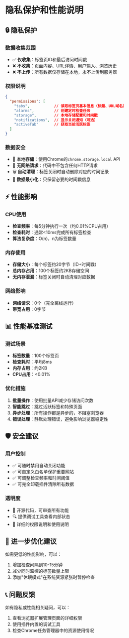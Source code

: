 # 隐私保护和性能说明

## 🔒 隐私保护

### 数据收集范围
- ✅ **仅收集**：标签页ID和最后访问时间戳
- ❌ **不收集**：页面内容、URL详情、用户输入、浏览历史
- ❌ **不上传**：所有数据仅存储在本地，永不上传到服务器

### 权限说明
```json
{
  "permissions": [
    "tabs",           // 读取标签页基本信息（标题、URL域名）
    "alarms",         // 创建定时检查任务
    "storage",        // 本地存储配置和时间戳
    "notifications",  // 显示关闭通知（可选）
    "activeTab"       // 获取当前活跃标签
  ]
}
```

### 数据安全
- 🔐 **本地存储**：使用Chrome的`chrome.storage.local` API
- 🚫 **无网络请求**：代码中不包含任何HTTP请求
- 🗑️ **自动清理**：标签关闭时自动删除对应的时间记录
- 🔄 **数据最小化**：只保留必要的时间戳信息

## ⚡ 性能影响

### CPU使用
- **检查频率**：每5分钟执行一次（约0.01%CPU占用）
- **检查耗时**：通常<10ms完成所有标签检查
- **算法复杂度**：O(n)，n为标签数量

### 内存使用
- **存储大小**：每个标签约20字节（ID+时间戳）
- **总内存占用**：100个标签约2KB存储空间
- **无内存泄漏**：标签关闭时自动清理对应数据

### 网络影响
- **网络请求**：0个（完全离线运行）
- **带宽占用**：0字节

## 📊 性能基准测试

### 测试场景
- **标签数量**：100个标签页
- **检查耗时**：平均8ms
- **内存占用**：约2KB
- **CPU占用**：<0.01%

### 优化措施
1. **批量操作**：使用批量API减少存储访问次数
2. **智能跳过**：跳过活跃标签和特殊页面
3. **异步处理**：所有操作都是异步的，不阻塞浏览器
4. **错误处理**：静默处理错误，避免影响浏览器稳定性

## 🛡️ 安全建议

### 用户控制
- ✅ 可随时禁用自动关闭功能
- ✅ 可自定义白名单保护重要网站
- ✅ 可调整检查频率和时间阈值
- ✅ 可完全卸载插件清除所有数据

### 透明度
- 📖 开源代码，可审查所有功能
- 🔍 提供调试工具查看内部状态
- 📝 详细的权限说明和使用说明

## 🔧 进一步优化建议

如需更低的性能影响，可以：
1. 增加检查间隔到10-15分钟
2. 减少同时监控的标签数量上限
3. 添加"休眠模式"在系统资源紧张时暂停检查

## 📞 问题反馈

如有隐私或性能相关疑问，可以：
1. 查看浏览器扩展管理页面的详细权限
2. 使用插件内置的调试工具
3. 检查Chrome任务管理器中的资源使用情况